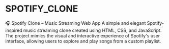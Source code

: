 # SPOTIFY_CLONE
🎧 Spotify Clone – Music Streaming Web App A simple and elegant Spotify-inspired music streaming clone created using HTML, CSS, and JavaScript. The project mimics the visual and interactive experience of Spotify's user interface, allowing users to explore and play songs from a custom playlist.

